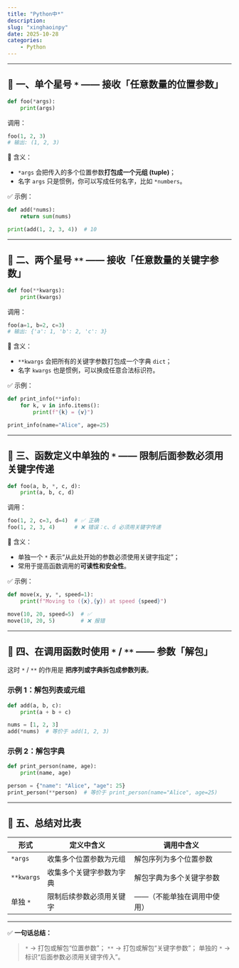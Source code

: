 ```yaml
---
title: "Python中*"
description: 
slug: "xinghaoinpy"
date: 2025-10-28
categories:
    - Python
---
```


------

## 🧩 一、单个星号 `*` —— 接收「任意数量的位置参数」

```python
def foo(*args):
    print(args)
```

调用：

```python
foo(1, 2, 3)
# 输出: (1, 2, 3)
```

📘 含义：

- `*args` 会把传入的多个位置参数**打包成一个元组 (tuple)**；
- 名字 `args` 只是惯例，你可以写成任何名字，比如 `*numbers`。

✅ 示例：

```python
def add(*nums):
    return sum(nums)

print(add(1, 2, 3, 4))  # 10
```

------

## 🧩 二、两个星号 `**` —— 接收「任意数量的关键字参数」

```python
def foo(**kwargs):
    print(kwargs)
```

调用：

```python
foo(a=1, b=2, c=3)
# 输出: {'a': 1, 'b': 2, 'c': 3}
```

📘 含义：

- `**kwargs` 会把所有的关键字参数打包成一个字典 `dict`；
- 名字 `kwargs` 也是惯例，可以换成任意合法标识符。

✅ 示例：

```python
def print_info(**info):
    for k, v in info.items():
        print(f"{k} = {v}")

print_info(name="Alice", age=25)
```

------

## 🧩 三、函数定义中单独的 `*` —— **限制后面参数必须用关键字传递**

```python
def foo(a, b, *, c, d):
    print(a, b, c, d)
```

调用：

```python
foo(1, 2, c=3, d=4)  # ✅ 正确
foo(1, 2, 3, 4)      # ❌ 错误：c、d 必须用关键字传递
```

📘 含义：

- 单独一个 `*` 表示“从此处开始的参数必须使用关键字指定”；
- 常用于提高函数调用的**可读性和安全性**。

✅ 示例：

```python
def move(x, y, *, speed=1):
    print(f"Moving to ({x},{y}) at speed {speed}")

move(10, 20, speed=5)  # ✅
move(10, 20, 5)        # ❌ 报错
```

------

## 🧩 四、在调用函数时使用 `*` / `**` —— 参数「解包」

这时 `*` / `**` 的作用是 **把序列或字典拆包成参数列表**。

### 示例 1：解包列表或元组

```python
def add(a, b, c):
    print(a + b + c)

nums = [1, 2, 3]
add(*nums)  # 等价于 add(1, 2, 3)
```

### 示例 2：解包字典

```python
def print_person(name, age):
    print(name, age)

person = {"name": "Alice", "age": 25}
print_person(**person)  # 等价于 print_person(name="Alice", age=25)
```

------

## 🧩 五、总结对比表

| 形式       | 定义中含义               | 调用中含义                 |
| ---------- | ------------------------ | -------------------------- |
| `*args`    | 收集多个位置参数为元组   | 解包序列为多个位置参数     |
| `**kwargs` | 收集多个关键字参数为字典 | 解包字典为多个关键字参数   |
| 单独 `*`   | 限制后续参数必须用关键字 | ——（不能单独在调用中使用） |

------

✅ **一句话总结：**

> `*` → 打包或解包“位置参数”；
>  `**` → 打包或解包“关键字参数”；
>  单独的 `*` → 标识“后面参数必须用关键字传入”。

